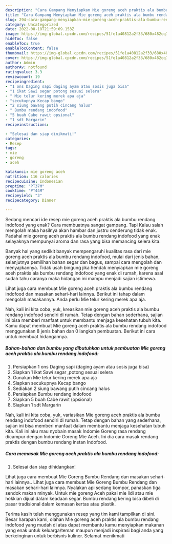 ```yaml
---
description: "Cara Gampang Menyiapkan Mie goreng aceh praktis ala bumbu rendang indofood yang Enak Banget "
title: "Cara Gampang Menyiapkan Mie goreng aceh praktis ala bumbu rendang indofood yang Enak Banget "
slug: 294-cara-gampang-menyiapkan-mie-goreng-aceh-praktis-ala-bumbu-rendang-indofood-yang-enak-banget
category: Uncategorized
date: 2022-08-18T21:59:09.153Z
image: https://img-global.cpcdn.com/recipes/51fe1a40812a2f33/680x482cq70/mie-goreng-aceh-praktis-ala-bumbu-rendang-indofood-foto-resep-utama.jpg
hideToc: false
enableToc: true
enableTocContent: false
thumbnail: https://img-global.cpcdn.com/recipes/51fe1a40812a2f33/680x482cq70/mie-goreng-aceh-praktis-ala-bumbu-rendang-indofood-foto-resep-utama.jpg
cover: https://img-global.cpcdn.com/recipes/51fe1a40812a2f33/680x482cq70/mie-goreng-aceh-praktis-ala-bumbu-rendang-indofood-foto-resep-utama.jpg
author: Admin
authorAv: notfound
ratingvalue: 3.3
reviewcount: 19
recipeingredient:
- "1 ons Daging sapi daging ayam atau sosis juga bisa"
- "1 ikat Sawi segar potong sesuai selera"
- " Mie telur kering merek apa aja"
- "secukupnya Kecap bango"
- "2 siung bawang putih cincang halus"
- " Bumbu rendang indofood"
- "5 buah Cabe rawit opsional"
- "1 sdt Margarin"
recipeinstructions:

- "Selesai dan siap dinikmati!"
categories:
- Resep
tags:
- mie
- goreng
- aceh

katakunci: mie goreng aceh 
nutrition: 116 calories
recipecuisine: Indonesian
preptime: "PT37M"
cooktime: "PT44M"
recipeyield: "3"
recipecategory: Dinner

---
```



Sedang mencari ide resep mie goreng aceh praktis ala bumbu rendang indofood yang enak? Cara membuatnya sangat gampang. Tapi Kalau salah mengolah maka hasilnya akan hambar dan justru cenderung tidak enak. Padahal mie goreng aceh praktis ala bumbu rendang indofood yang enak selayaknya mempunyai aroma dan rasa yang bisa memancing selera kita.


Banyak hal yang sedikit banyak mempengaruhi kualitas rasa dari mie goreng aceh praktis ala bumbu rendang indofood, mulai dari jenis bahan, selanjutnya pemilihan bahan segar dan bagus, sampai cara mengolah dan menyajikannya. Tidak usah bingung jika hendak menyiapkan mie goreng aceh praktis ala bumbu rendang indofood yang enak di rumah, karena asal sudah tahu caranya maka hidangan ini mampu menjadi sajian istimewa.

Lihat juga cara membuat Mie goreng aceh praktis ala bumbu rendang indofood dan masakan sehari-hari lainnya. Berikut ini tahap dalam mengolah masakannya. Anda perlu Mie telur kering merek apa aja.


Nah, kali ini kita coba, yuk, kreasikan mie goreng aceh praktis ala bumbu rendang indofood sendiri di rumah. Tetap dengan bahan sederhana, sajian ini bisa memberi manfaat untuk membantu menjaga kesehatan tubuh kita. Kamu dapat membuat Mie goreng aceh praktis ala bumbu rendang indofood menggunakan 8 jenis bahan dan 0 langkah pembuatan. Berikut ini cara untuk membuat hidangannya.

<!--inarticleads1-->

##### Bahan-bahan dan bumbu yang dibutuhkan untuk pembuatan Mie goreng aceh praktis ala bumbu rendang indofood:

1. Persiapkan 1 ons Daging sapi (daging ayam atau sosis juga bisa)
1. Siapkan 1 ikat Sawi segar ,potong sesuai selera
1. Gunakan  Mie telur kering merek apa aja
1. Siapkan secukupnya Kecap bango
1. Sediakan 2 siung bawang putih cincang halus
1. Persiapkan  Bumbu rendang indofood
1. Siapkan 5 buah Cabe rawit (opsional)
1. Siapkan 1 sdt Margarin


Nah, kali ini kita coba, yuk, variasikan Mie goreng aceh praktis ala bumbu rendang indofood sendiri di rumah. Tetap dengan bahan yang sederhana, sajian ini bisa memberi manfaat dalam membantu menjaga kesehatan tubuh kita. Kali ini aku mau nyobain masak Indomie Goreng rasa rendang dicampur dengan Indomie Goreng Mie Aceh. Ini dia cara masak rendang praktis dengan bumbu rendang instan Indofood. 

<!--inarticleads2-->

##### Cara memasak Mie goreng aceh praktis ala bumbu rendang indofood:


1. Selesai dan siap dihidangkan!

Lihat juga cara membuat Mie Goreng Bumbu Rendang dan masakan sehari-hari lainnya.. Lihat juga cara membuat Mie Goreng Bumbu Rendang dan masakan sehari-hari lainnya. Nyalakan api sedang kompor, panaskan tiga sendok makan minyak. Untuk mie goreng Aceh pakai mie lidi atau mie hokkian dijual dalam keadaan segar. Bumbu rendang kering bisa dibeli di pasar tradisional dalam kemasan kertas atau plastik. 

Terima kasih telah menggunakan resep yang tim kami tampilkan di sini. Besar harapan kami, olahan Mie goreng aceh praktis ala bumbu rendang indofood yang mudah di atas dapat membantu kamu menyiapkan makanan yang enak untuk keluarga/teman maupun menjadi inspirasi bagi anda yang berkeinginan untuk berbisnis kuliner. Selamat menikmati
